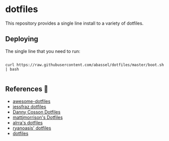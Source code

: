 # dotfiles


This repository provides a single line install to a variety of dotfiles.


## Deploying

The single line that you need to run:

```

curl https://raw.githubusercontent.com/abassel/dotfiles/master/boot.sh | bash


```


## References :notebook:
- [awesome-dotfiles](https://github.com/webpro/awesome-dotfiles)
- [jessfraz dotfiles](https://github.com/jessfraz/dotfiles)
- [Danny Cosson Dotfiles](https://github.com/dcosson/dotfiles)
- [mattjmorrison's Dotfiles](https://github.com/mattjmorrison/dotfiles)
- [alrra's dotfiles](https://github.com/alrra/dotfiles)
- [ryanoasis' dotfiles](https://github.com/ryanoasis/dotfiles)
- [dotfiles](https://dotfiles.github.io)